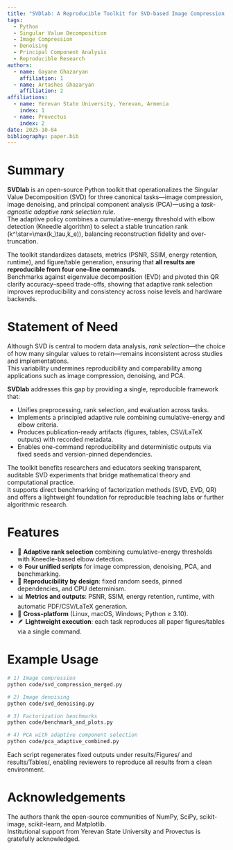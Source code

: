 ```yaml
---
title: "SVDlab: A Reproducible Toolkit for SVD-based Image Compression, Denoising, and PCA with Adaptive Rank Selection"
tags:
  - Python
  - Singular Value Decomposition
  - Image Compression
  - Denoising
  - Principal Component Analysis
  - Reproducible Research
authors:
  - name: Gayane Ghazaryan
    affiliation: 1
  - name: Artashes Ghazaryan
    affiliation: 2
affiliations:
  - name: Yerevan State University, Yerevan, Armenia
    index: 1
  - name: Provectus
    index: 2
date: 2025-10-04
bibliography: paper.bib
---
```


# Summary

**SVDlab** is an open-source Python toolkit that operationalizes the Singular Value Decomposition (SVD) for three canonical tasks—image compression, image denoising, and principal component analysis (PCA)—using a *task-agnostic adaptive rank selection rule*.  
The adaptive policy combines a cumulative-energy threshold with elbow detection (Kneedle algorithm) to select a stable truncation rank \(k^\star=\max(k_\tau,k_e)\), balancing reconstruction fidelity and over-truncation.  

The toolkit standardizes datasets, metrics (PSNR, SSIM, energy retention, runtime), and figure/table generation, ensuring that **all results are reproducible from four one-line commands**.  
Benchmarks against eigenvalue decomposition (EVD) and pivoted thin QR clarify accuracy–speed trade-offs, showing that adaptive rank selection improves reproducibility and consistency across noise levels and hardware backends.

# Statement of Need

Although SVD is central to modern data analysis, *rank selection*—the choice of how many singular values to retain—remains inconsistent across studies and implementations.  
This variability undermines reproducibility and comparability among applications such as image compression, denoising, and PCA.  

**SVDlab** addresses this gap by providing a single, reproducible framework that:

- Unifies preprocessing, rank selection, and evaluation across tasks.
- Implements a principled adaptive rule combining cumulative-energy and elbow criteria.
- Produces publication-ready artifacts (figures, tables, CSV/LaTeX outputs) with recorded metadata.
- Enables one-command reproducibility and deterministic outputs via fixed seeds and version-pinned dependencies.

The toolkit benefits researchers and educators seeking transparent, auditable SVD experiments that bridge mathematical theory and computational practice.  
It supports direct benchmarking of factorization methods (SVD, EVD, QR) and offers a lightweight foundation for reproducible teaching labs or further algorithmic research.

# Features

- 🧠 **Adaptive rank selection** combining cumulative-energy thresholds with Kneedle-based elbow detection.  
- ⚙️ **Four unified scripts** for image compression, denoising, PCA, and benchmarking.  
- 🧩 **Reproducibility by design**: fixed random seeds, pinned dependencies, and CPU determinism.  
- 📊 **Metrics and outputs**: PSNR, SSIM, energy retention, runtime, with automatic PDF/CSV/LaTeX generation.  
- 🧱 **Cross-platform** (Linux, macOS, Windows; Python ≥ 3.10).  
- 🪶 **Lightweight execution**: each task reproduces all paper figures/tables via a single command.  

# Example Usage

```bash
# 1) Image compression
python code/svd_compression_merged.py

# 2) Image denoising
python code/svd_denoising.py

# 3) Factorization benchmarks
python code/benchmark_and_plots.py

# 4) PCA with adaptive component selection
python code/pca_adaptive_combined.py
```
Each script regenerates fixed outputs under results/Figures/ and results/Tables/, enabling reviewers to reproduce all results from a clean environment.

# Acknowledgements

The authors thank the open-source communities of NumPy, SciPy, scikit-image, scikit-learn, and Matplotlib.  
Institutional support from Yerevan State University and Provectus is gratefully acknowledged.


